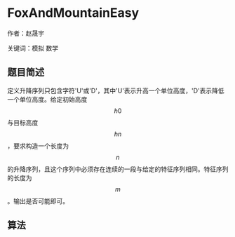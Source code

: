 # FoxAndMountainEasy  
作者：赵晟宇

关键词：模拟 数学

## 题目简述
定义升降序列只包含字符'U'或'D'，其中'U'表示升高一个单位高度，'D'表示降低一个单位高度。给定初始高度$$h0$$与目标高度$$hn$$，要求构造一个长度为$$n$$的升降序列，且这个序列中必须存在连续的一段与给定的特征序列相同。特征序列的长度为$$m$$。输出是否可能即可。

## 算法

